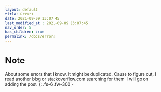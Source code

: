 ```yaml
---
layout: default
title: Errors
date: 2021-09-09 13:07:45
last_modified_at : 2021-09-09 13:07:45
nav_order: 5
has_children: true
permalink: /docs/errors
---
```


# Note

About some errors that I know. It might be duplicated. Cause to figure out, I read another blog or stackoverflow.com searching for them.
I will go on adding the post.
{: .fs-6 .fw-300 }